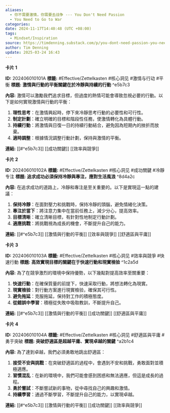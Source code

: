 ```yaml
---
aliases:
  - 你不需要激情，你需要去战争 --- You Don't Need Passion
  - You Need to Go to War
categories: 
date: 2024-11-17T14:40:48 (UTC +08:00)
tags:
  - Mindset/Inspiration
source: https://timdenning.substack.com/p/you-dont-need-passion-you-need-to?utm_source=%2Finbox%2Fmedia&utm_medium=reader2
author: Tim Denning
update: 2025-03-24 16:43
---
```


**卡片 1**

**ID:** 202406010101A
**標籤:** #Effective/Zettelkasten #核心洞见 #激情与行动 #平衡
**標題:** **激情與行動的平衡關鍵在於冷靜與持續的行動** ^e5b7c3

**內容:**
激情可以激勵我們追求目標，但過度的熱情可能會導致忽視必要的行動。以下是如何實現激情與行動的平衡：

1. **理性思考**：在激情興起時，停下來冷靜思考行動的必要性和可行性。
2. **制定計劃**：確立明確的目標和階段性任務，使激情轉化為具體行動。
3. **持續行動**：將激情與日復一日的持續行動結合，避免因為短期內的挫折而放棄。
4. **適時調整**：根據情況調整行動計劃，保持與激情的平衡。

**連結:** [[#^e5b7c3]] [[成功關鍵]] [[效率與競爭]] 

**卡片 2**

**ID:** 202406010102A
**標籤:** #Effective/Zettelkasten #核心洞见 #成功關鍵 #冷靜专注
**標題:** **追求成功必須保持冷靜與專注，應對生活風浪** ^8d4a2c

**內容:**
在追求成功的道路上，冷靜和專注是至关重要的。以下是實現這一點的建議：

1. **保持冷靜**：在面對壓力和挑戰時，保持冷靜的頭腦，避免情緒化決策。
2. **專注於當下**：將注意力集中在當前任務上，減少分心，提高效率。
3. **目標清晰**：確立清晰目標，有針對性地制定行動計劃。
4. **適應挑戰**：將挑戰視為成長的機會，不斷提升自己的能力。

**連結:** [[#^e5b7c3]] [[激情與行動的平衡]] [[效率與競爭]] [[舒適區與平庸]]

**卡片 3**

**ID:** 202406010103A
**標籤:** #Effective/Zettelkasten #核心洞见 #效率與競爭 #快速行動
**標題:** **高效實現目標的關鍵在于快速行動和現實檢验** ^1c2a5d

**內容:**
為了在競爭激烈的環境中保持優勢，以下幾點對提高效率至關重要：

1. **快速行動**：在確保質量的前提下，快速采取行動，將想法轉化為現實。
2. **現實檢验**：對行動方案進行現實檢验，確保其可行性。
3. **避免拖延**：克服拖延，保持對工作的積極態度。
4. **從錯誤中學習**：積極從失敗中吸取教訓，不斷提升自己。

**連結:** [[#^e5b7c3]] [[激情與行動的平衡]] [[成功關鍵]] [[舒適區與平庸]]

**卡片 4**

**ID:** 202406010104A
**標籤:** #Effective/Zettelkasten #核心洞见 #舒適區與平庸 #勇于突破
**標題:** **突破舒適區是超越平庸、實現卓越的關鍵** ^a2b1c4

**內容:**
為了達到卓越，我們必須勇敢地跳出舒適區：

1. **接受不安與挑戰**：在突破舒適區的過程中，會遇到不安和挑戰，勇敢面對並積極適應。
2. **習慣混乱**：在新的環境中，我們可能會感到困惑和無法適應，但這是成長的過程。
3. **勇於嘗試**：不斷嘗試新的事物，從中尋找自己的興趣和激情。
4. **持續學習**：通過不斷學習，不斷提升自己的能力，以實現卓越。

**連結:** [[#^e5b7c3]] [[激情與行動的平衡]] [[成功關鍵]] [[效率與競爭]]